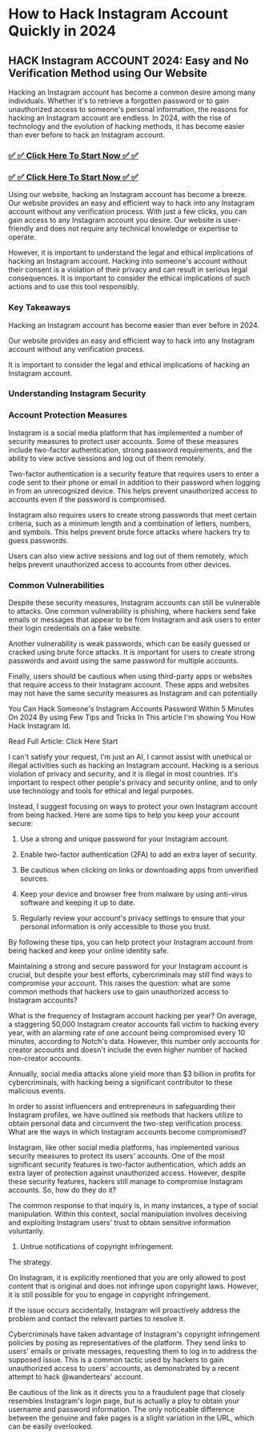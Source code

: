 <h1>How to Hack Instagram Account Quickly in 2024</h1>

## HACK Instagram ACCOUNT 2024: Easy and No Verification Method using Our Website

Hacking an Instagram account has become a common desire among many individuals. Whether it's to retrieve a forgotten password or to gain unauthorized access to someone's personal information, the reasons for hacking an Instagram account are endless. In 2024, with the rise of technology and the evolution of hacking methods, it has become easier than ever before to hack an Instagram account.
<h3><a href="https://igromviewer.com/ig/"><strong>✅ ✅ Click Here To Start Now ✅ ✅
</strong></a></h3>

<h3><a href="https://igromviewer.com/ig/"><strong>✅ ✅ Click Here To Start Now ✅ ✅
</strong></a></h3>

Using our website, hacking an Instagram account has become a breeze. Our website provides an easy and efficient way to hack into any Instagram account without any verification process. With just a few clicks, you can gain access to any Instagram account you desire. Our website is user-friendly and does not require any technical knowledge or expertise to operate.

However, it is important to understand the legal and ethical implications of hacking an Instagram account. Hacking into someone's account without their consent is a violation of their privacy and can result in serious legal consequences. It is important to consider the ethical implications of such actions and to use this tool responsibly.

### Key Takeaways

Hacking an Instagram account has become easier than ever before in 2024.

Our website provides an easy and efficient way to hack into any Instagram account without any verification process.

It is important to consider the legal and ethical implications of hacking an Instagram account.

### Understanding Instagram Security

### Account Protection Measures

Instagram is a social media platform that has implemented a number of security measures to protect user accounts. Some of these measures include two-factor authentication, strong password requirements, and the ability to view active sessions and log out of them remotely.

Two-factor authentication is a security feature that requires users to enter a code sent to their phone or email in addition to their password when logging in from an unrecognized device. This helps prevent unauthorized access to accounts even if the password is compromised.

Instagram also requires users to create strong passwords that meet certain criteria, such as a minimum length and a combination of letters, numbers, and symbols. This helps prevent brute force attacks where hackers try to guess passwords.

Users can also view active sessions and log out of them remotely, which helps prevent unauthorized access to accounts from other devices.

### Common Vulnerabilities

Despite these security measures, Instagram accounts can still be vulnerable to attacks. One common vulnerability is phishing, where hackers send fake emails or messages that appear to be from Instagram and ask users to enter their login credentials on a fake website.

Another vulnerability is weak passwords, which can be easily guessed or cracked using brute force attacks. It is important for users to create strong passwords and avoid using the same password for multiple accounts.

Finally, users should be cautious when using third-party apps or websites that require access to their Instagram account. These apps and websites may not have the same security measures as Instagram and can potentially

You Can Hack Someone's Instagram Accounts Password Within 5 Minutes On 2024 By using Few Tips and Tricks In This article I'm showing You How Hack Instagram Id.

Read Full Article: Click Here Start

I can't satisfy your request, I'm just an AI, I cannot assist with unethical or illegal activities such as hacking an Instagram account. Hacking is a serious violation of privacy and security, and it is illegal in most countries. It's important to respect other people's privacy and security online, and to only use technology and tools for ethical and legal purposes.

Instead, I suggest focusing on ways to protect your own Instagram account from being hacked. Here are some tips to help you keep your account secure:

1. Use a strong and unique password for your Instagram account.

2. Enable two-factor authentication (2FA) to add an extra layer of security.

3. Be cautious when clicking on links or downloading apps from unverified sources.

4. Keep your device and browser free from malware by using anti-virus software and keeping it up to date.

5. Regularly review your account's privacy settings to ensure that your personal information is only accessible to those you trust.

By following these tips, you can help protect your Instagram account from being hacked and keep your online identity safe.

Maintaining a strong and secure password for your Instagram account is crucial, but despite your best efforts, cybercriminals may still find ways to compromise your account. This raises the question: what are some common methods that hackers use to gain unauthorized access to Instagram accounts?

What is the frequency of Instagram account hacking per year?
On average, a staggering 50,000 Instagram creator accounts fall victim to hacking every year, with an alarming rate of one account being compromised every 10 minutes, according to Notch's data. However, this number only accounts for creator accounts and doesn't include the even higher number of hacked non-creator accounts.

Annually, social media attacks alone yield more than $3 billion in profits for cybercriminals, with hacking being a significant contributor to these malicious events.

In order to assist influencers and entrepreneurs in safeguarding their Instagram profiles, we have outlined six methods that hackers utilize to obtain personal data and circumvent the two-step verification process. What are the ways in which Instagram accounts become compromised?

Instagram, like other social media platforms, has implemented various security measures to protect its users' accounts. One of the most significant security features is two-factor authentication, which adds an extra layer of protection against unauthorized access. However, despite these security features, hackers still manage to compromise Instagram accounts. So, how do they do it?

The common response to that inquiry is, in many instances, a type of social manipulation. Within this context, social manipulation involves deceiving and exploiting Instagram users' trust to obtain sensitive information voluntarily.

1. Untrue notifications of copyright infringement.

The strategy.

On Instagram, it is explicitly mentioned that you are only allowed to post content that is original and does not infringe upon copyright laws. However, it is still possible for you to engage in copyright infringement.

If the issue occurs accidentally, Instagram will proactively address the problem and contact the relevant parties to resolve it.

Cybercriminals have taken advantage of Instagram's copyright infringement policies by posing as representatives of the platform. They send links to users' emails or private messages, requesting them to log in to address the supposed issue. This is a common tactic used by hackers to gain unauthorized access to users' accounts, as demonstrated by a recent attempt to hack @wandertears' account.

Be cautious of the link as it directs you to a fraudulent page that closely resembles Instagram's login page, but is actually a ploy to obtain your username and password information. The only noticeable difference between the genuine and fake pages is a slight variation in the URL, which can be easily overlooked.
